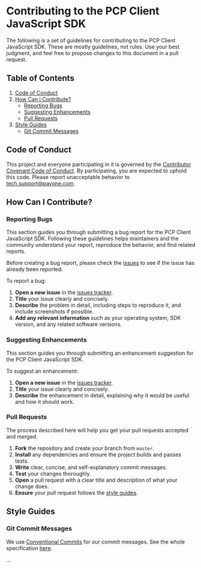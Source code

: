 # Contributing to the PCP Client JavaScript SDK

The following is a set of guidelines for contributing to the PCP Client JavaScript SDK. These are mostly guidelines, not rules. Use your best judgment, and feel free to propose changes to this document in a pull request.

## Table of Contents

1. [Code of Conduct](#code-of-conduct)
2. [How Can I Contribute?](#how-can-i-contribute)
   - [Reporting Bugs](#reporting-bugs)
   - [Suggesting Enhancements](#suggesting-enhancements)
   - [Pull Requests](#pull-requests)
3. [Style Guides](#style-guides)
   - [Git Commit Messages](#git-commit-messages)

## Code of Conduct

This project and everyone participating in it is governed by the [Contributor Covenant Code of Conduct](CODE_OF_CONDUCT.md). By participating, you are expected to uphold this code. Please report unacceptable behavior to [tech.support@payone.com](mailto:tech.support@payone.com).

## How Can I Contribute?

### Reporting Bugs

This section guides you through submitting a bug report for the PCP Client JavaScript SDK. Following these guidelines helps maintainers and the community understand your report, reproduce the behavior, and find related reports.

Before creating a bug report, please check the [issues](https://github.com/PAYONE-GmbH/PCP-client-javascript-SDK/issues) to see if the issue has already been reported.

To report a bug:

1. **Open a new issue** in the [issues tracker](https://github.com/PAYONE-GmbH/PCP-client-javascript-SDK/issues/new).
2. **Title** your issue clearly and concisely.
3. **Describe** the problem in detail, including steps to reproduce it, and include screenshots if possible.
4. **Add any relevant information** such as your operating system, SDK version, and any related software versions.

### Suggesting Enhancements

This section guides you through submitting an enhancement suggestion for the PCP Client JavaScript SDK.

To suggest an enhancement:

1. **Open a new issue** in the [issues tracker](https://github.com/PAYONE-GmbH/PCP-client-javascript-SDK/issues/new).
2. **Title** your issue clearly and concisely.
3. **Describe** the enhancement in detail, explaining why it would be useful and how it should work.

### Pull Requests

The process described here will help you get your pull requests accepted and merged.

1. **Fork** the repository and create your branch from `master`.
2. **Install** any dependencies and ensure the project builds and passes tests.
3. **Write** clear, concise, and self-explanatory commit messages.
4. **Test** your changes thoroughly.
5. **Open** a pull request with a clear title and description of what your change does.
6. **Ensure** your pull request follows the [style guides](#style-guides).

## Style Guides

### Git Commit Messages

We use [Conventional Commits](https://www.conventionalcommits.org/) for our commit messages. See the whole specification [here](https://www.conventionalcommits.org/en/v1.0.0/#specification).

...

